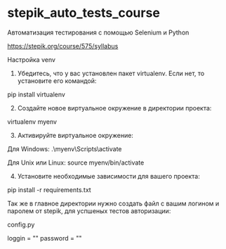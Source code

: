 # stepik_auto_tests_course

Автоматизация тестирования с помощью Selenium и Python

https://stepik.org/course/575/syllabus

Настройка venv

1.  Убедитесь, что у вас установлен пакет virtualenv. Если нет, то установите его командой:

  pip install virtualenv

2.  Cоздайте новое виртуальное окружение в директории проекта:
  
  virtualenv myenv
  
3.  Активируйте виртуальное окружение:

  Для Windows:
  .\myenv\Scripts\activate
  
  Для Unix или Linux:
  source myenv/bin/activate
  
4.  Установите необходимые зависимости для вашего проекта:
  
  pip install -r requirements.txt

Так же в главное директории нужно создать файл с вашим логином и паролем от stepik, для успшеных тестов авторизации:

config.py

loggin = ""
password = ""